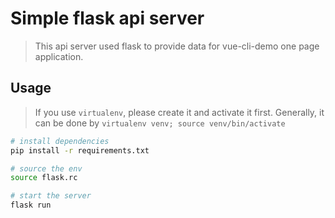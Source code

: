 # Simple flask api server

> This api server used flask to provide data for vue-cli-demo one page application. 

## Usage

> If you use `virtualenv`, please create it and activate it first. Generally, it can be done by `virtualenv venv; source venv/bin/activate`

``` Bash
# install dependencies
pip install -r requirements.txt

# source the env
source flask.rc

# start the server
flask run
```
